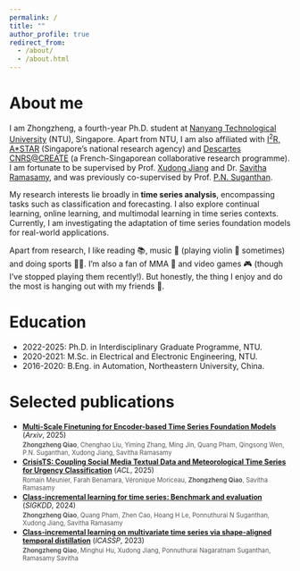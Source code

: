 ```yaml
---
permalink: /
title: ""
author_profile: true
redirect_from: 
  - /about/
  - /about.html
---
```


<style>
.pub-title {
  font-size: 0.9em; /* 比正文小一点 */
}

.pub-authors {
  font-size: 0.8em; /* 比正文小一点 */
  color: #555;      /* 可选，让颜色浅一点 */
}
</style>

About me
======
I am Zhongzheng, a fourth-year Ph.D. student at [Nanyang Technological University](https://www.ntu.edu.sg/) (NTU), Singapore. Apart from NTU, I am also affiliated with [I<sup>2</sup>R, A*STAR](https://www.a-star.edu.sg/i2r) (Singapore’s national research agency) and [Descartes CNRS@CREATE](https://www.cnrsatcreate.cnrs.fr/descartes/) (a French-Singaporean collaborative research programme). I am fortunate to be supervised by Prof. [Xudong Jiang](https://personal.ntu.edu.sg/exdjiang/) and Dr. [Savitha Ramasamy](https://scholar.google.com/citations?user=SLQ1lxgAAAAJ&hl=en), and was previously co-supervised by Prof. [P.N. Suganthan](https://scholar.google.com.sg/citations?user=yZNzBU0AAAAJ&hl=en). 

My research interests lie broadly in **time series analysis**, encompassing tasks such as classification and forecasting. I also explore continual learning, online learning, and multimodal learning in time series contexts. Currently, I am investigating the adaptation of time series foundation models for real-world applications.


Apart from research, I like reading 📚, music 🎵 (playing violin 🎻 sometimes) and doing sports 💪🏀. I’m also a fan of MMA 🥊 and video games 🎮 (though I’ve stopped playing them recently!). But honestly, the thing I enjoy and do the most is hanging out with my friends 🥰.


Education
======
* 2022-2025: Ph.D. in Interdisciplinary Graduate Programme, NTU.
* 2020-2021: M.Sc. in Electrical and Electronic Engineering, NTU.
* 2016-2020: B.Eng. in Automation, Northeastern University, China.



Selected publications
======


- <span class="pub-title">**[Multi-Scale Finetuning for Encoder-based Time Series Foundation Models](https://arxiv.org/abs/2506.14087)** (*Arxiv*, 2025)</span>  
  <span class="pub-authors"><strong>Zhongzheng Qiao</strong>, Chenghao Liu, Yiming Zhang, Ming Jin, Quang Pham, Qingsong Wen, P.N. Suganthan, Xudong Jiang, Savitha Ramasamy</span>
- <span class="pub-title">**[CrisisTS: Coupling Social Media Textual Data and Meteorological Time Series for Urgency Classification](https://aclanthology.org/2025.acl-long.783/)** (*ACL*, 2025)</span>  
  <span class="pub-authors">Romain Meunier, Farah Benamara, Véronique Moriceau, <strong>Zhongzheng Qiao</strong>, Savitha Ramasamy</span>
- <span class="pub-title">**[Class-incremental learning for time series: Benchmark and evaluation](https://dl.acm.org/doi/abs/10.1145/3637528.3671581)** (*SIGKDD*, 2024)</span>  
  <span class="pub-authors"><strong>Zhongzheng Qiao</strong>, Quang Pham, Zhen Cao, Hoang H Le, Ponnuthurai N Suganthan, Xudong Jiang, Savitha Ramasamy</span>
- <span class="pub-title">**[Class-incremental learning on multivariate time series via shape-aligned temporal distillation](https://ieeexplore.ieee.org/abstract/document/10094960/)** (*ICASSP*, 2023)</span>  
  <span class="pub-authors"><strong>Zhongzheng Qiao</strong>, Minghui Hu, Xudong Jiang, Ponnuthurai Nagaratnam Suganthan, Ramasamy Savitha</span>

